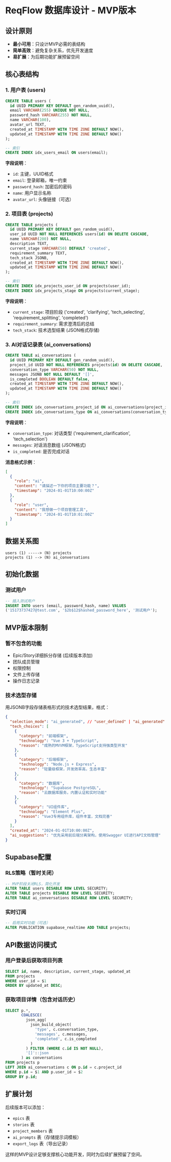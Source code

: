 # ReqFlow 数据库设计 - MVP版本

## 设计原则

- **最小可用**：只设计MVP必需的表结构
- **简单高效**：避免复杂关系，优先开发速度
- **易扩展**：为后期功能扩展预留空间

## 核心表结构

### 1. 用户表 (users)

```sql
CREATE TABLE users (
  id UUID PRIMARY KEY DEFAULT gen_random_uuid(),
  email VARCHAR(255) UNIQUE NOT NULL,
  password_hash VARCHAR(255) NOT NULL,
  name VARCHAR(100),
  avatar_url TEXT,
  created_at TIMESTAMP WITH TIME ZONE DEFAULT NOW(),
  updated_at TIMESTAMP WITH TIME ZONE DEFAULT NOW()
);

-- 索引
CREATE INDEX idx_users_email ON users(email);
```

**字段说明**：
- `id`: 主键，UUID格式
- `email`: 登录邮箱，唯一约束
- `password_hash`: 加密后的密码
- `name`: 用户显示名称
- `avatar_url`: 头像链接（可选）

### 2. 项目表 (projects)

```sql
CREATE TABLE projects (
  id UUID PRIMARY KEY DEFAULT gen_random_uuid(),
  user_id UUID NOT NULL REFERENCES users(id) ON DELETE CASCADE,
  name VARCHAR(200) NOT NULL,
  description TEXT,
  current_stage VARCHAR(50) DEFAULT 'created',
  requirement_summary TEXT,
  tech_stack JSONB,
  created_at TIMESTAMP WITH TIME ZONE DEFAULT NOW(),
  updated_at TIMESTAMP WITH TIME ZONE DEFAULT NOW()
);

-- 索引
CREATE INDEX idx_projects_user_id ON projects(user_id);
CREATE INDEX idx_projects_stage ON projects(current_stage);
```

**字段说明**：
- `current_stage`: 项目阶段 ('created', 'clarifying', 'tech_selecting', 'requirement_splitting', 'completed')
- `requirement_summary`: 需求澄清后的总结
- `tech_stack`: 技术选型结果 (JSON格式存储)

### 3. AI对话记录表 (ai_conversations)

```sql
CREATE TABLE ai_conversations (
  id UUID PRIMARY KEY DEFAULT gen_random_uuid(),
  project_id UUID NOT NULL REFERENCES projects(id) ON DELETE CASCADE,
  conversation_type VARCHAR(50) NOT NULL,
  messages JSONB NOT NULL DEFAULT '[]',
  is_completed BOOLEAN DEFAULT false,
  created_at TIMESTAMP WITH TIME ZONE DEFAULT NOW(),
  updated_at TIMESTAMP WITH TIME ZONE DEFAULT NOW()
);

-- 索引
CREATE INDEX idx_conversations_project_id ON ai_conversations(project_id);
CREATE INDEX idx_conversations_type ON ai_conversations(conversation_type);
```

**字段说明**：
- `conversation_type`: 对话类型 ('requirement_clarification', 'tech_selection')
- `messages`: 对话消息数组 (JSON格式)
- `is_completed`: 是否完成对话

**消息格式示例**：
```json
[
  {
    "role": "ai",
    "content": "请描述一下你的项目主要功能？",
    "timestamp": "2024-01-01T10:00:00Z"
  },
  {
    "role": "user", 
    "content": "我想做一个项目管理工具",
    "timestamp": "2024-01-01T10:01:00Z"
  }
]
```

## 数据关系图

```
users (1) -----> (N) projects
projects (1) --> (N) ai_conversations
```

## 初始化数据

### 测试用户
```sql
-- 插入测试用户
INSERT INTO users (email, password_hash, name) VALUES 
('15173737427@test.com', '$2b$12$hashed_password_here', '测试用户');
```

## MVP版本限制

### 暂不包含的功能
- Epic/Story详细拆分存储 (后续版本添加)
- 团队成员管理
- 权限控制
- 文件上传存储
- 操作日志记录

### 技术选型存储
用JSONB字段存储表格形式的技术选型结果，格式：
```json
{
  "selection_mode": "ai_generated", // "user_defined" | "ai_generated"
  "tech_choices": [
    {
      "category": "前端框架",
      "technology": "Vue 3 + TypeScript",
      "reason": "成熟的MVVM框架，TypeScript支持强类型开发"
    },
    {
      "category": "后端框架", 
      "technology": "Node.js + Express",
      "reason": "轻量级框架，开发效率高，生态丰富"
    },
    {
      "category": "数据库",
      "technology": "Supabase PostgreSQL", 
      "reason": "云数据库服务，内置认证和实时功能"
    },
    {
      "category": "UI组件库",
      "technology": "Element Plus",
      "reason": "Vue3专用组件库，组件丰富，文档完善"
    }
  ],
  "created_at": "2024-01-01T10:00:00Z",
  "ai_suggestions": "优先采用前后端分离架构，使用Swagger UI进行API文档管理"
}
```

## Supabase配置

### RLS策略（暂时关闭）
```sql
-- MVP阶段关闭RLS，简化开发
ALTER TABLE users DISABLE ROW LEVEL SECURITY;
ALTER TABLE projects DISABLE ROW LEVEL SECURITY;
ALTER TABLE ai_conversations DISABLE ROW LEVEL SECURITY;
```

### 实时订阅
```sql
-- 启用实时功能（可选）
ALTER PUBLICATION supabase_realtime ADD TABLE projects;
```

## API数据访问模式

### 用户登录后获取项目列表
```sql
SELECT id, name, description, current_stage, updated_at 
FROM projects 
WHERE user_id = $1 
ORDER BY updated_at DESC;
```

### 获取项目详情（包含对话历史）
```sql
SELECT p.*, 
       COALESCE(
         json_agg(
           json_build_object(
             'type', c.conversation_type,
             'messages', c.messages,
             'completed', c.is_completed
           )
         ) FILTER (WHERE c.id IS NOT NULL), 
         '[]'::json
       ) as conversations
FROM projects p
LEFT JOIN ai_conversations c ON p.id = c.project_id
WHERE p.id = $1 AND p.user_id = $2
GROUP BY p.id;
```

## 扩展计划

后续版本可以添加：
- `epics` 表
- `stories` 表  
- `project_members` 表
- `ai_prompts` 表（存储提示词模板）
- `export_logs` 表（导出记录）

这样的MVP设计足够支撑核心功能开发，同时为后续扩展预留了空间。